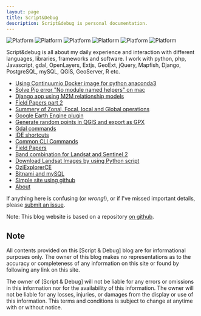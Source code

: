 ```yaml
---
layout: page
title: Script&Debug
description: Script&debug is personal documentation.
---
```


![Platform](https://img.shields.io/badge/Language-bash-green.svg?longCache=true)
![Platform](https://img.shields.io/badge/Language-Python-yellow.svg?longCache=true)
![Platform](https://img.shields.io/badge/Django-orange.svg?longCache=true)
![Platform](https://img.shields.io/badge/Database-MySQL-orange.svg?longCache=true)
![Platform](https://img.shields.io/badge/Database-PostgreSQL-orange.svg?longCache=true)
![Platform](https://img.shields.io/badge/Language-R-blue.svg?longCache=true)

Script&debug is all about my daily experience and interaction with different languages, libraries, frameworks and software. I work with python, php, Javascript, gdal, OpenLayers, Extjs, GeoExt, jQuery, Mapfish, Django, PostgreSQL, mySQL, QGIS, GeoServer, R etc.

- [Using Continuumio Docker image for python anaconda3](pages/containers/docker_anaconda3_jupyter.md)
- [Solve Pip error "No module named helpers" on mac](pages/python/pip-issue.md)
- [Django app using M2M relationship models](pages/Django/m2m.md)
- [Field Papers part 2](pages/fieldpapers/fieldpapers-part2.html)
- [Summery of Zonal, Focal, local and Global operations](pages/stats/spatial_statistics.html)
- [Google Earth Engine plugin](pages/qgis/plugins/ee_install_and_use.html)
- [Generate random points in QGIS and export as GPX](pages/qgis/random_points_gpx/generate_random_points.html)
- [Gdal commands](pages/gdal_commands.html)
- [IDE shortcuts](pages/ide/short_cuts.html)
- [Common CLI Commands](pages/commands.html)
- [Field Papers](pages/fieldpapers/fieldpapers.html)
- [Band combination for Landsat and Sentinel 2](pages/satellite/band_combination.html)
- [Download Landsat Images by using Python script](pages/satellite/Landsat/download_landsat57.html)
- [OziExplorerCE](pages/androzic/androzic.html)
- [Bitnami and mySQL](pages/containers/mysql_bitnami.html)
- [Simple site using github](pages/simplesite.html)
- [About](pages/about.html)

If anything here is confusing (or _wrong_!), or if I've missed
important details, please
[submit an issue](https://github.com/mnahmad/scriptndebug/issues).




Note: This blog website is based on a repository [on github](https://github.com/kbroman/simple_site).

## Note
All contents provided on this [Script & Debug] blog are for informational purposes only. The owner of this blog makes no representations as to the accuracy or completeness of any information on this site or found by following any link on this site.

The owner of [Script & Debug] will not be liable for any errors or omissions in this information nor for the availability of this information. The owner will not be liable for any losses, injuries, or damages from the display or use of this information. This terms and conditions is subject to change at anytime with or without notice.
